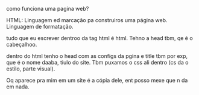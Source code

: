 como funciona uma pagina web?

HTML: Linguagem ed marcação pa construiros uma página web. Linguagem de formatação.

tudo que eu escrever dentroo da tag html é html. Tehno a head tbm, qe é o cabeçalhoo.

dentro do html tenho o head com as configs da pgina e title tbm por exp, que é o nome daaba, tiulo do site. Tbm puxamos o css ali dentro (cs da o estilo, parte visual). 

Oq aparece pra mim em um site é a cópia dele, ent posso mexe que n da em nada.






